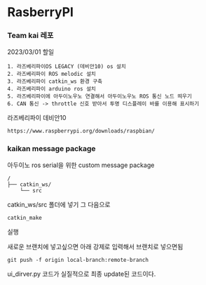 # RasberryPI
### Team kai 레포

2023/03/01 할일</br>
```
1. 라즈베리파이OS LEGACY (데비안10) os 설치
2. 라즈베리파이 ROS melodic 설치
3. 라즈베리파이 catkin_ws 환경 구축
4. 라즈베리파이 arduino ros 설치
5. 라즈베리파이에 아두이노우노 연결해서 아두이노우노 ROS 통신 노드 띄우기
6. CAN 통신 -> throttle 신호 받아서 투명 디스플레이 바를 이용해 표시하기
```
라즈베리파이 데비안10</br>
```
https://www.raspberrypi.org/downloads/raspbian/
```

### kaikan message package

아두이노 ros serial을 위한 custom message package </br>


```
/
├── catkin_ws/
    └── src
```

catkin_ws/src 폴더에 넣기
그 다음으로
```
catkin_make
```
실행</br>

새로운 브랜치에 넣고싶으면 아래 강제로 입력해서 브랜치로 넣으면됨
```
git push -f origin local-branch:remote-branch
```

ui_dirver.py 코드가 실질적으로 최종 update된 코드이다.
```실제
```
